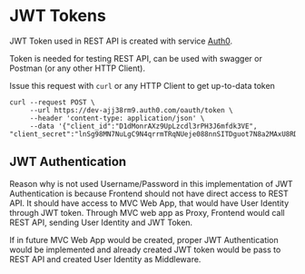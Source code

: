 # JWT Tokens

JWT Token used in REST API is created with service [Auth0](https://auth0.com).

Token is needed for testing REST API, can be used with swagger or Postman (or any other HTTP Client).


Issue this request with `curl` or any HTTP Client to get up-to-data token

    curl --request POST \
         --url https://dev-ajj38rm9.auth0.com/oauth/token \
         --header 'content-type: application/json' \
         --data '{"client_id":"D1dMonrAXz9UpLzcdl3rPH3J6mfdk3VE", "client_secret":"lnSg98MN7NuLgC9N4qrrmTRqNUeje088nnSITDguot7N8a2MAxU8RDo8nyXIhLSx","audience":"https://ic.x430n.com","grant_type":"client_credentials"}'


## JWT Authentication

Reason why is not used Username/Password in this implementation of JWT Authentication is because Frontend should not have direct access to REST API. It should have access to MVC Web App, that would have User Identity through JWT token. Through MVC web app as Proxy, Frontend would call REST API, sending User Identity and JWT Token.

If in future MVC Web App would be created, proper JWT Authentication would be implemented and already created JWT token would be pass to REST API and created User Identity as Middleware.
